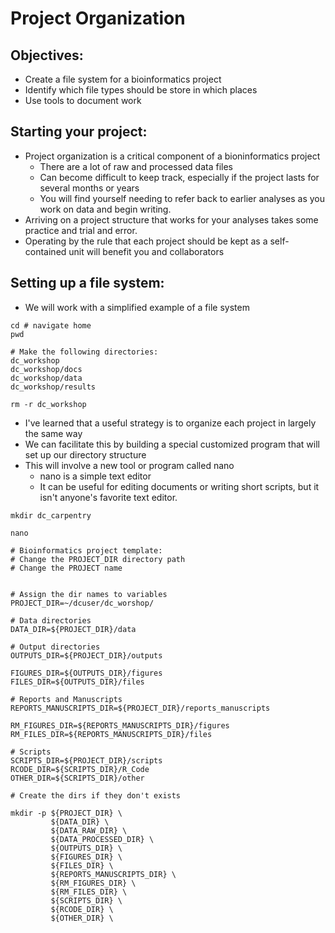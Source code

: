 # Project Organization

## Objectives:
* Create a file system for a bioinformatics project
* Identify which file types should be store in which places
* Use tools to document work

## Starting your project:
* Project organization is a critical component of a bioninformatics project
  * There are a lot of raw and processed data files
  * Can become difficult to keep track, especially if the project lasts for several months or years
  * You will find yourself needing to refer back to earlier analyses as you work on data and begin writing.
* Arriving on a project structure that works for your analyses takes some practice and trial and error.
* Operating by the rule that each project should be kept as a self-contained unit will benefit you and collaborators

## Setting up a file system:
* We will work with a simplified example of a file system
```
cd # navigate home
pwd

# Make the following directories:
dc_workshop
dc_workshop/docs
dc_workshop/data
dc_workshop/results

rm -r dc_workshop

```
* I've learned that a useful strategy is to organize each project in largely the same way
* We can facilitate this by building a special customized program that will set up our directory structure
* This will involve a new tool or program called nano
  * nano is a simple text editor
  * It can be useful for editing documents or writing short scripts, but it isn't anyone's favorite text editor.
```
mkdir dc_carpentry

nano

# Bioinformatics project template:
# Change the PROJECT_DIR directory path
# Change the PROJECT name


# Assign the dir names to variables
PROJECT_DIR=~/dcuser/dc_worshop/

# Data directories
DATA_DIR=${PROJECT_DIR}/data

# Output directories
OUTPUTS_DIR=${PROJECT_DIR}/outputs

FIGURES_DIR=${OUTPUTS_DIR}/figures
FILES_DIR=${OUTPUTS_DIR}/files

# Reports and Manuscripts
REPORTS_MANUSCRIPTS_DIR=${PROJECT_DIR}/reports_manuscripts

RM_FIGURES_DIR=${REPORTS_MANUSCRIPTS_DIR}/figures
RM_FILES_DIR=${REPORTS_MANUSCRIPTS_DIR}/files

# Scripts
SCRIPTS_DIR=${PROJECT_DIR}/scripts
RCODE_DIR=${SCRIPTS_DIR}/R_Code
OTHER_DIR=${SCRIPTS_DIR}/other

# Create the dirs if they don't exists

mkdir -p ${PROJECT_DIR} \
         ${DATA_DIR} \
         ${DATA_RAW_DIR} \
         ${DATA_PROCESSED_DIR} \
         ${OUTPUTS_DIR} \
         ${FIGURES_DIR} \
         ${FILES_DIR} \
         ${REPORTS_MANUSCRIPTS_DIR} \
         ${RM_FIGURES_DIR} \
         ${RM_FILES_DIR} \
         ${SCRIPTS_DIR} \
         ${RCODE_DIR} \
         ${OTHER_DIR} \
